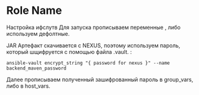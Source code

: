 Role Name
=========


Настройка ифслутв
Для запуска прописываем переменные , либо используем дефолтные.

 JAR Артефакт скачивается c NEXUS,  поэтому используем пароль, который шщифруется с помощью файла .vault. :
 ```
 ansible-vault encrypt_string "{ password for nexus }" --name backend_maven_password
 ```

 Далее прописываем полученный зашифрованный пароль в group_vars, либо в host_vars.